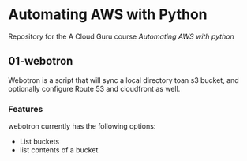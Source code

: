 # Automating AWS with Python

Repository for the A Cloud Guru course *Automating AWS with python*

## 01-webotron

Webotron is a script that will sync a local directory toan s3 bucket, and optionally configure Route 53 and cloudfront as well.

### Features

webotron currently has the following options:

- List buckets
- list contents of a bucket